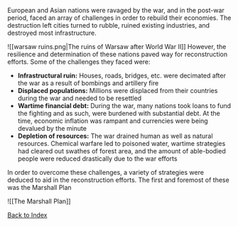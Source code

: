 European and Asian nations were ravaged by the war, and in the post-war period, faced an array of challenges in order to rebuild their economies. The destruction left cities turned to rubble, ruined existing industries, and destroyed most infrastructure.

![[warsaw ruins.png|The ruins of Warsaw after World War II]]
However, the resilience and determination of these nations paved way for reconstruction efforts. Some of the challenges they faced were:
- **Infrastructural ruin:** Houses, roads, bridges, etc. were decimated after the war as a result of bombings and artillery fire
- **Displaced populations:** Millions were displaced from their countries during the war and needed to be resettled
- **Wartime financial debt:** During the war, many nations took loans to fund the fighting and as such, were burdened with substantial debt. At the time, economic inflation was rampant and currencies were being devalued by the minute
- **Depletion of resources:** The war drained human as well as natural resources. Chemical warfare led to poisoned water, wartime strategies had cleared out swathes of forest area, and the amount of able-bodied people were reduced drastically due to the war efforts

In order to overcome these challenges, a variety of strategies were deduced to aid in the reconstruction efforts. The first and foremost of these was the Marshall Plan

![[The Marshall Plan]]

[Back to Index](Index)